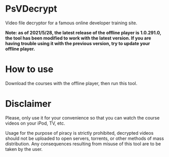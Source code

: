 # PsVDecrypt

Video file decryptor for a famous online developer training site.

**Note: as of 2021/5/28, the latest release of the offline player is 1.0.291.0, the tool has been modified to work with the latest version. If you are having trouble using it with the previous version, try to update your offline player.**

# How to use

Download the courses with the offline player, then run this tool.


# Disclaimer

Please, only use it for your convenience so that you can watch the course videos on your iPod, TV, etc.

Usage for the purpose of piracy is strictly prohibited, decrypted videos should not be uploaded to open servers, torrents, or other methods of mass distribution. Any consequences resulting from misuse of this tool are to be taken by the user.
